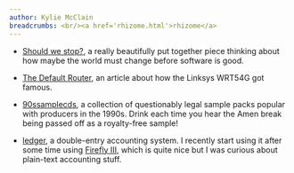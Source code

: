 ```yaml
---
author: Kylie McClain
breadcrumbs: <br/><a href='rhizome.html'>rhizome</a>
---
```


- [Should we stop?](http://blog.spencermounta.in/2020/should-we-stop/index.html),
  a really beautifully put together piece thinking about how maybe the world
  must change before software is good.

- [The Default Router](https://tedium.co/2021/01/13/linksys-wrt54g-router-history/),
  an article about how the Linksys WRT54G got famous.

- [90ssamplecds](https://archive.org/download/90ssamplecds/),
  a collection of questionably legal sample packs popular with producers
  in the 1990s. Drink each time you hear the Amen break being passed off
  as a royalty-free sample!

- [ledger](https://www.ledger-cli.org/), a double-entry accounting system.
  I recently start using it after some time using
  [Firefly III](https://firefly-iii.org/), which is quite nice but I was curious
  about plain-text accounting stuff.
